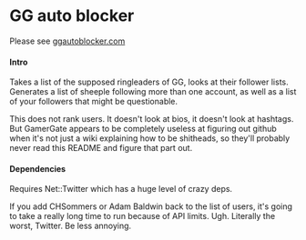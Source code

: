 # GG auto blocker

Please see [ggautoblocker.com](http://ggautoblocker.com)

#### Intro

Takes a list of the supposed ringleaders of GG, looks at their follower lists. Generates a list of sheeple following more than one account, as well as a list of your followers that might be questionable.

This does not rank users. It doesn't look at bios, it doesn't look at hashtags. But GamerGate appears to be completely useless at figuring out github when it's not just a wiki explaining how to be shitheads, so they'll probably never read this README and figure that part out.

#### Dependencies

Requires Net::Twitter which has a huge level of crazy deps.

If you add CHSommers or Adam Baldwin back to the list of users, it's going to take a really long time to run because of API limits. Ugh. Literally the worst, Twitter. Be less annoying.

